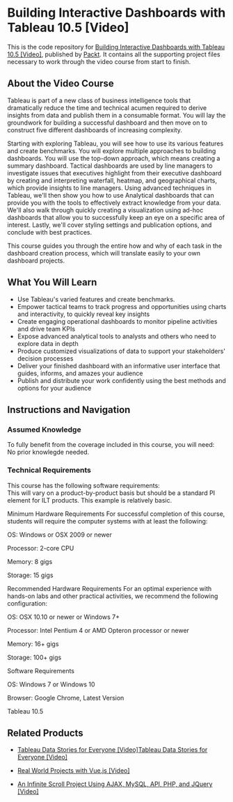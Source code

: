 # Building Interactive Dashboards with Tableau 10.5 [Video]
This is the code repository for [Building Interactive Dashboards with Tableau 10.5 [Video]](https://www.packtpub.com/big-data-and-business-intelligence/building-interactive-dashboards-tableau-105-video?utm_source=github&utm_medium=repository&utm_campaign=9781788837194), published by [Packt](https://www.packtpub.com/?utm_source=github). It contains all the supporting project files necessary to work through the video course from start to finish.
## About the Video Course
Tableau is part of a new class of business intelligence tools that dramatically reduce the time and technical acumen required to derive insights from data and publish them in a consumable format. You will lay the groundwork for building a successful dashboard and then move on to construct five different dashboards of increasing complexity.

Starting with exploring Tableau, you will see how to use its various features and create benchmarks. You will explore multiple approaches to building dashboards. You will use the top-down approach, which means creating a summary dashboard. Tactical dashboards are used by line managers to investigate issues that executives highlight from their executive dashboard by creating and interpreting waterfall, heatmap, and geographical charts, which provide insights to line managers. Using advanced techniques in Tableau, we'll then show you how to use Analytical dashboards that can provide you with the tools to effectively extract knowledge from your data. We'll also walk through quickly creating a visualization using ad-hoc dashboards that allow you to successfully keep an eye on a specific area of interest. Lastly, we'll cover styling settings and publication options, and conclude with best practices.

This course guides you through the entire how and why of each task in the dashboard creation process, which will translate easily to your own dashboard projects.

<H2>What You Will Learn</H2>
<DIV class=book-info-will-learn-text>
<UL>
<LI><SPAN id=what_you_will_learn_c class=sugar_field>Use Tableau's varied features and create benchmarks.</SPAN> 
<LI><SPAN id=what_you_will_learn_c class=sugar_field>Empower tactical teams to track progress and opportunities using charts and interactivity, to quickly reveal key insights</SPAN> 
<LI><SPAN id=what_you_will_learn_c class=sugar_field>Create engaging operational dashboards to monitor pipeline activities and drive team KPIs</SPAN> 
<LI><SPAN id=what_you_will_learn_c class=sugar_field>Expose advanced analytical tools to analysts and others who need to explore data in depth</SPAN> 
<LI><SPAN id=what_you_will_learn_c class=sugar_field>Produce customized visualizations of data to support your stakeholders' decision processes </SPAN>
<LI><SPAN id=what_you_will_learn_c class=sugar_field>Deliver your finished dashboard with an informative user interface that guides, informs, and amazes your audience</SPAN> 
<LI><SPAN id=what_you_will_learn_c class=sugar_field>Publish and distribute your work confidently using the best methods and options for your audience</SPAN> </LI></UL></DIV>

## Instructions and Navigation
### Assumed Knowledge
To fully benefit from the coverage included in this course, you will need:<br/>
No prior knowlegde needed.
### Technical Requirements
This course has the following software requirements:<br/>
This will vary on a product-by-product basis but should be a standard PI element for ILT products. This example is relatively basic.

Minimum Hardware Requirements
For successful completion of this course, students will require the computer systems with at least the following:


OS: Windows or OSX 2009 or newer



Processor: 2-core CPU



Memory: 8 gigs



Storage: 15 gigs


Recommended Hardware Requirements
For an optimal experience with hands-on labs and other practical activities, we recommend the following configuration:


OS: OSX 10.10 or newer or Windows 7+



Processor: Intel Pentium 4 or AMD Opteron processor or newer



Memory: 16+ gigs



Storage: 100+ gigs


Software Requirements

OS: Windows 7 or Windows 10



Browser: Google Chrome, Latest Version



Tableau 10.5



## Related Products
* [Tableau Data Stories for Everyone [Video]Tableau Data Stories for Everyone [Video]](https://www.packtpub.com/big-data-and-business-intelligence/tableau-data-stories-everyone-video?utm_source=github&utm_medium=repository&utm_campaign=9781789139815)

* [Real World Projects with Vue.js [Video]](https://www.packtpub.com/web-development/real-world-projects-vuejs-video?utm_source=github&utm_medium=repository&utm_campaign=9781789340754)

* [An Infinite Scroll Project Using AJAX, MySQL, API, PHP, and JQuery [Video]](https://www.packtpub.com/web-development/infinite-scroll-project-using-ajax-mysql-api-php-and-jquery-video?utm_source=github&utm_medium=repository&utm_campaign=9781789617344)

